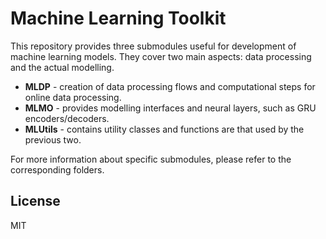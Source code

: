 # Machine Learning Toolkit

This repository provides three submodules useful for development of machine learning models.
They cover two main aspects: data processing and the actual modelling.

* **MLDP** - creation of data processing flows and computational steps for online data processing.
* **MLMO** - provides modelling interfaces and neural layers, such as GRU encoders/decoders.
* **MLUtils** - contains utility classes and functions are that used by the previous two.

For more information about specific submodules, please refer to the corresponding folders.

## License ##

MIT